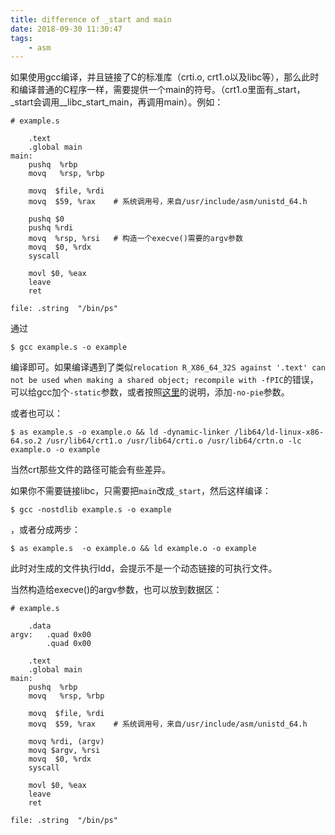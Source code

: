 ```yaml
---
title: difference of _start and main
date: 2018-09-30 11:30:47
tags:
    - asm
---
```


如果使用gcc编译，并且链接了C的标准库（crti.o, crt1.o以及libc等），那么此时和编译普通的C程序一样，需要提供一个main的符号。（crt1.o里面有_start，_start会调用__libc_start_main，再调用main）。例如：

```x86asm
# example.s

    .text
    .global main
main:
    pushq  %rbp
    movq   %rsp, %rbp

    movq  $file, %rdi
    movq  $59, %rax    # 系统调用号，来自/usr/include/asm/unistd_64.h

    pushq $0
    pushq %rdi
    movq  %rsp, %rsi   # 构造一个execve()需要的argv参数
    movq  $0, %rdx
    syscall

    movl $0, %eax
    leave
    ret

file: .string  "/bin/ps"
```

通过
```shell
$ gcc example.s -o example
```
编译即可。如果编译遇到了类似`relocation R_X86_64_32S against '.text' can not be used when making a shared object; recompile with -fPIC`的错误，可以给gcc加个`-static`参数，或者按照[这里](https://stackoverflow.com/questions/48071280/nasm-symbol-printf-causes-overflow-in-r-x86-64-pc32-relocation)的说明，添加`-no-pie`参数。

或者也可以：
```shell
$ as example.s -o example.o && ld -dynamic-linker /lib64/ld-linux-x86-64.so.2 /usr/lib64/crt1.o /usr/lib64/crti.o /usr/lib64/crtn.o -lc example.o -o example
```

当然crt那些文件的路径可能会有些差异。

如果你不需要链接libc，只需要把`main`改成`_start`，然后这样编译：

```shell
$ gcc -nostdlib example.s -o example
```
，或者分成两步：
```shell
$ as example.s  -o example.o && ld example.o -o example
```

此时对生成的文件执行ldd，会提示不是一个动态链接的可执行文件。

当然构造给execve()的argv参数，也可以放到数据区：

```x86asm
# example.s

    .data
argv:   .quad 0x00
        .quad 0x00

    .text
    .global main
main:
    pushq  %rbp
    movq   %rsp, %rbp

    movq  $file, %rdi
    movq  $59, %rax    # 系统调用号，来自/usr/include/asm/unistd_64.h

    movq %rdi, (argv)
    movq $argv, %rsi
    movq  $0, %rdx
    syscall

    movl $0, %eax
    leave
    ret

file: .string  "/bin/ps"
```
